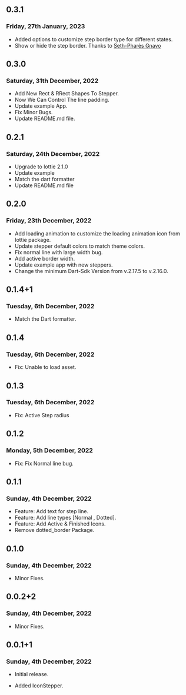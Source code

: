 ## 0.3.1

### Friday, 27th January, 2023

* Added options to customize step border type for different states.
* Show or hide the step border. Thanks to [Seth-Pharès Gnavo](https://github.com/ma7moud3osman/easy_stepper/issues/3)

## 0.3.0

### Saturday, 31th December, 2022

* Add New Rect & RRect Shapes To Stepper.
* Now We Can Control The line padding.
* Update example App.
* Fix Minor Bugs.
* Update README.md file.

## 0.2.1

### Saturday, 24th December, 2022

* Upgrade to lottie 2.1.0
* Update example
* Match the dart formatter
* Update README.md file

## 0.2.0

### Friday, 23th December, 2022

* Add loading animation to customize the loading animation icon from lottie package.
* Update stepper default colors to match theme colors.
* Fix normal line with large width bug.
* Add active border width.
* Update example app with new steppers.
* Change the minimum Dart-Sdk Version from v.2.17.5 to v.2.16.0.

## 0.1.4+1

### Tuesday, 6th December, 2022

* Match the Dart formatter.

## 0.1.4

### Tuesday, 6th December, 2022

* Fix: Unable to load asset.

## 0.1.3

### Tuesday, 6th December, 2022

* Fix: Active Step radius

## 0.1.2

### Monday, 5th December, 2022

* Fix: Fix Normal line bug.

## 0.1.1

### Sunday, 4th December, 2022

* Feature: Add text for step line.
* Feature: Add line types [Normal , Dotted].
* Feature: Add Active & Finished Icons.
* Remove dotted_border Package.


## 0.1.0

### Sunday, 4th December, 2022

* Minor Fixes.

## 0.0.2+2

### Sunday, 4th December, 2022

* Minor Fixes.

## 0.0.1+1

### Sunday, 4th December, 2022

* Initial release.

* Added IconStepper.